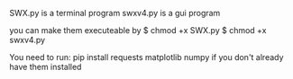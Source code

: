 SWX.py is a terminal program
swxv4.py is a gui program

you can make them executeable by 
$ chmod +x SWX.py
$ chmod +x swxv4.py

You need to run:
pip install requests matplotlib numpy 
if you don't already have them installed
